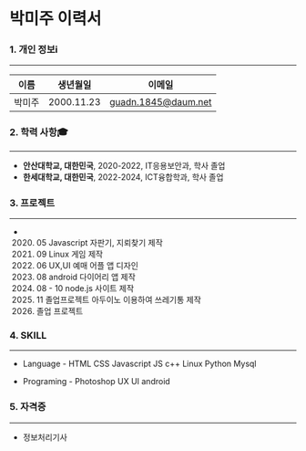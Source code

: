 # 박미주 이력서

### 1. 개인 정보ℹ️
***
이름 | 생년월일 | 이메일
--- | --- | --- |
박미주 | 2000.11.23 | guadn.1845@daum.net

### 2. 학력 사항🎓
***
* **안산대학교, 대한민국**, 2020-2022, IT응용보안과, 학사 졸업
* **한세대학교, 대한민국**, 2022-2024, ICT융합학과, 학사 졸업

### 3. 프로젝트
***
- 2020. 05 Javascript 자판기, 지뢰찾기 제작
  2020. 09 Linux 게임 제작
  2021. 06 UX,UI 예매 어플 앱 디자인 
  2021. 08 android 다이어리 앱 제작
  2021. 08 - 10 node.js 사이트 제작
  2021. 11 졸업프로젝트 아두이노 이용하여 쓰레기통 제작
  2023. 졸업 프로젝트 

### 4. SKILL 
***
* Language -
  HTML CSS Javascript JS c++ Linux Python Mysql

* Programing - 
  Photoshop UX UI android 

### 5. 자격증
***
* 정보처리기사
